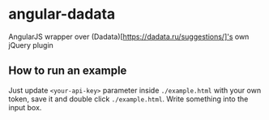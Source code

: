 angular-dadata
==============

AngularJS wrapper over (Dadata)[https://dadata.ru/suggestions/]'s own jQuery plugin

## How to run an example

Just update `<your-api-key>` parameter inside `./example.html` with your own token, save it and double click `./example.html`. Write something into the input box.
